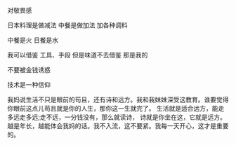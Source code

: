 

对敬畏感



日本料理是做减法 
中餐是做加法 加各种调料

中餐是火 日餐是水

我可以借鉴 工具、手段 但是味道不去借鉴 那是我的

不要被金钱诱惑

技术是一种信仰

我妈说生活不只是眼前的苟且，还有诗和远方。我和我妹妹深受这教育。谁要觉得你眼前这点儿苟且就是你的人生，那你这一生就完了。
生活就是适合远方，能走多远走多远;走不远，一分钱没有，那么就读诗，
诗就是你坐在这，它就是远方。越是年长，越能体会我妈的话。我不入流，这不要紧。我每一天开心，这才是重要的。